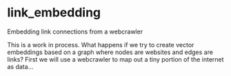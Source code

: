 # link_embedding
Embedding link connections from a webcrawler

This is a work in process. What happens if we try to create vector embeddings based on a graph where nodes are websites and edges are links?
First we will use a webcrawler to map out a tiny portion of the internet as data...
